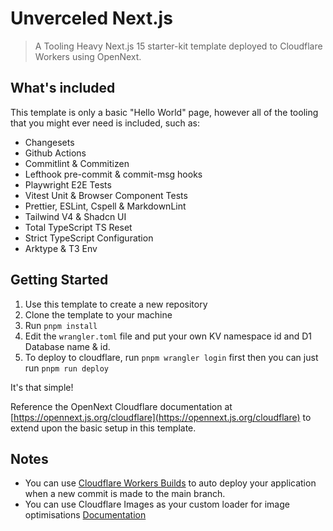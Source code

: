 # Unverceled Next.js

> A Tooling Heavy Next.js 15 starter-kit template deployed to Cloudflare Workers using OpenNext.

## What's included

This template is only a basic "Hello World" page, however all of the tooling that you might ever need is included, such as:

- Changesets
- Github Actions
- Commitlint & Commitizen
- Lefthook pre-commit & commit-msg hooks
- Playwright E2E Tests
- Vitest Unit & Browser Component Tests
- Prettier, ESLint, Cspell & MarkdownLint
- Tailwind V4 & Shadcn UI
- Total TypeScript TS Reset
- Strict TypeScript Configuration
- Arktype & T3 Env

## Getting Started

1. Use this template to create a new repository
2. Clone the template to your machine
3. Run `pnpm install`
4. Edit the `wrangler.toml` file and put your own KV namespace id and D1 Database name & id.
5. To deploy to cloudflare, run `pnpm wrangler login` first then you can just run `pnpm run deploy`

It's that simple!

Reference the OpenNext Cloudflare documentation at [https://opennext.js.org/cloudflare](https://opennext.js.org/cloudflare) to extend upon the basic setup in this template.

## Notes

- You can use [Cloudflare Workers Builds](https://developers.cloudflare.com/workers/ci-cd/builds/) to auto deploy your application when a new commit is made to the main branch.
- You can use Cloudflare Images as your custom loader for image optimisations [Documentation](https://opennext.js.org/cloudflare/howtos/image)

